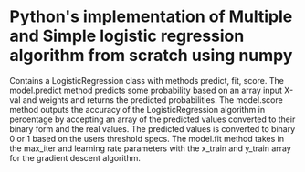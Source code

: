 # Python's implementation of Multiple and Simple logistic regression algorithm from scratch using numpy

Contains a LogisticRegression class with methods predict, fit, score.
The model.predict method predicts some probability based on an array input X-val and weights and returns the predicted probabilities.
The model.score method outputs the accuracy of the LogisticRegression algorithm in percentage by accepting an array of the predicted values converted to their binary form and the real values.
The predicted values is converted to binary 0 or 1 based on the users threshold specs.
The model.fit method takes in the max_iter and learning rate parameters with the x_train and y_train array for the gradient descent algorithm.



